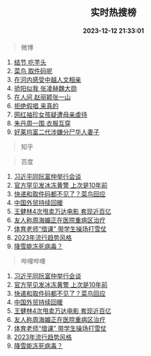<div align="center"><h2>实时热搜榜</h2><h4>2023-12-12 21:33:01</h4></div>

> 微博  

1. [结节 吃芋头](https://s.weibo.com/weibo?q=%E7%BB%93%E8%8A%82%20%E5%90%83%E8%8A%8B%E5%A4%B4&t=31&band_rank=1&Refer=top)<br />
2. [菜鸟 取件码呢](https://s.weibo.com/weibo?q=%E8%8F%9C%E9%B8%9F%20%E5%8F%96%E4%BB%B6%E7%A0%81%E5%91%A2&t=31&band_rank=2&Refer=top)<br />
3. [在河内感受中越人文相亲](https://s.weibo.com/weibo?q=%23%E5%9C%A8%E6%B2%B3%E5%86%85%E6%84%9F%E5%8F%97%E4%B8%AD%E8%B6%8A%E4%BA%BA%E6%96%87%E7%9B%B8%E4%BA%B2%23&t=31&band_rank=3&Refer=top)<br />
4. [骄阳似我 张凌赫魏大勋](https://s.weibo.com/weibo?q=%E9%AA%84%E9%98%B3%E4%BC%BC%E6%88%91%20%E5%BC%A0%E5%87%8C%E8%B5%AB%E9%AD%8F%E5%A4%A7%E5%8B%8B&t=31&band_rank=4&Refer=top)<br />
5. [在人间 赵丽颖张一山](https://s.weibo.com/weibo?q=%E5%9C%A8%E4%BA%BA%E9%97%B4%20%E8%B5%B5%E4%B8%BD%E9%A2%96%E5%BC%A0%E4%B8%80%E5%B1%B1&t=31&band_rank=5&Refer=top)<br />
6. [拒绝假唱 来真的](https://s.weibo.com/weibo?q=%E6%8B%92%E7%BB%9D%E5%81%87%E5%94%B1%20%E6%9D%A5%E7%9C%9F%E7%9A%84&t=31&band_rank=6&Refer=top)<br />
7. [网红袖珍女孩疑遭母亲虐待](https://s.weibo.com/weibo?q=%23%E7%BD%91%E7%BA%A2%E8%A2%96%E7%8F%8D%E5%A5%B3%E5%AD%A9%E7%96%91%E9%81%AD%E6%AF%8D%E4%BA%B2%E8%99%90%E5%BE%85%23&t=31&band_rank=7&Refer=top)<br />
8. [朱丹周一围 衣服互穿](https://s.weibo.com/weibo?q=%E6%9C%B1%E4%B8%B9%E5%91%A8%E4%B8%80%E5%9B%B4%20%E8%A1%A3%E6%9C%8D%E4%BA%92%E7%A9%BF&t=31&band_rank=8&Refer=top)<br />
9. [好莱坞富二代涉嫌分尸华人妻子](https://s.weibo.com/weibo?q=%23%E5%A5%BD%E8%8E%B1%E5%9D%9E%E5%AF%8C%E4%BA%8C%E4%BB%A3%E6%B6%89%E5%AB%8C%E5%88%86%E5%B0%B8%E5%8D%8E%E4%BA%BA%E5%A6%BB%E5%AD%90%23&t=31&band_rank=9&Refer=top)<br />

> 知乎  


> 百度  

1. [习近平同阮富仲举行会谈](https://www.baidu.com/s?wd=%E4%B9%A0%E8%BF%91%E5%B9%B3%E5%90%8C%E9%98%AE%E5%AF%8C%E4%BB%B2%E4%B8%BE%E8%A1%8C%E4%BC%9A%E8%B0%88&sa=fyb_news&rsv_dl=fyb_news)<br />
2. [官方罕见发冰冻黄警 上次是10年前](https://www.baidu.com/s?wd=%E5%AE%98%E6%96%B9%E7%BD%95%E8%A7%81%E5%8F%91%E5%86%B0%E5%86%BB%E9%BB%84%E8%AD%A6+%E4%B8%8A%E6%AC%A1%E6%98%AF10%E5%B9%B4%E5%89%8D&sa=fyb_news&rsv_dl=fyb_news)<br />
3. [快递和取件码都不见了？菜鸟回应](https://www.baidu.com/s?wd=%E5%BF%AB%E9%80%92%E5%92%8C%E5%8F%96%E4%BB%B6%E7%A0%81%E9%83%BD%E4%B8%8D%E8%A7%81%E4%BA%86%EF%BC%9F%E8%8F%9C%E9%B8%9F%E5%9B%9E%E5%BA%94&sa=fyb_news&rsv_dl=fyb_news)<br />
4. [中国外贸持续回暖](https://www.baidu.com/s?wd=%E4%B8%AD%E5%9B%BD%E5%A4%96%E8%B4%B8%E6%8C%81%E7%BB%AD%E5%9B%9E%E6%9A%96&sa=fyb_news&rsv_dl=fyb_news)<br />
5. [王健林4次甩卖万达电影 套现近百亿](https://www.baidu.com/s?wd=%E7%8E%8B%E5%81%A5%E6%9E%974%E6%AC%A1%E7%94%A9%E5%8D%96%E4%B8%87%E8%BE%BE%E7%94%B5%E5%BD%B1+%E5%A5%97%E7%8E%B0%E8%BF%91%E7%99%BE%E4%BA%BF&sa=fyb_news&rsv_dl=fyb_news)<br />
6. [友人称周海媚正在医院重病区治疗](https://www.baidu.com/s?wd=%E5%8F%8B%E4%BA%BA%E7%A7%B0%E5%91%A8%E6%B5%B7%E5%AA%9A%E6%AD%A3%E5%9C%A8%E5%8C%BB%E9%99%A2%E9%87%8D%E7%97%85%E5%8C%BA%E6%B2%BB%E7%96%97&sa=fyb_news&rsv_dl=fyb_news)<br />
7. [体育老师“借课” 带学生操场打雪仗](https://www.baidu.com/s?wd=%E4%BD%93%E8%82%B2%E8%80%81%E5%B8%88%E2%80%9C%E5%80%9F%E8%AF%BE%E2%80%9D+%E5%B8%A6%E5%AD%A6%E7%94%9F%E6%93%8D%E5%9C%BA%E6%89%93%E9%9B%AA%E4%BB%97&sa=fyb_news&rsv_dl=fyb_news)<br />
8. [2023年流行趋势风格](https://www.baidu.com/s?wd=2023%E5%B9%B4%E6%B5%81%E8%A1%8C%E8%B6%8B%E5%8A%BF%E9%A3%8E%E6%A0%BC&sa=fyb_news&rsv_dl=fyb_news)<br />
9. [降雪能冻死病毒？](https://www.baidu.com/s?wd=%E9%99%8D%E9%9B%AA%E8%83%BD%E5%86%BB%E6%AD%BB%E7%97%85%E6%AF%92%EF%BC%9F&sa=fyb_news&rsv_dl=fyb_news)<br />

> 哔哩哔哩  

1. [习近平同阮富仲举行会谈](https://www.baidu.com/s?wd=%E4%B9%A0%E8%BF%91%E5%B9%B3%E5%90%8C%E9%98%AE%E5%AF%8C%E4%BB%B2%E4%B8%BE%E8%A1%8C%E4%BC%9A%E8%B0%88&sa=fyb_news&rsv_dl=fyb_news)<br />
2. [官方罕见发冰冻黄警 上次是10年前](https://www.baidu.com/s?wd=%E5%AE%98%E6%96%B9%E7%BD%95%E8%A7%81%E5%8F%91%E5%86%B0%E5%86%BB%E9%BB%84%E8%AD%A6+%E4%B8%8A%E6%AC%A1%E6%98%AF10%E5%B9%B4%E5%89%8D&sa=fyb_news&rsv_dl=fyb_news)<br />
3. [快递和取件码都不见了？菜鸟回应](https://www.baidu.com/s?wd=%E5%BF%AB%E9%80%92%E5%92%8C%E5%8F%96%E4%BB%B6%E7%A0%81%E9%83%BD%E4%B8%8D%E8%A7%81%E4%BA%86%EF%BC%9F%E8%8F%9C%E9%B8%9F%E5%9B%9E%E5%BA%94&sa=fyb_news&rsv_dl=fyb_news)<br />
4. [中国外贸持续回暖](https://www.baidu.com/s?wd=%E4%B8%AD%E5%9B%BD%E5%A4%96%E8%B4%B8%E6%8C%81%E7%BB%AD%E5%9B%9E%E6%9A%96&sa=fyb_news&rsv_dl=fyb_news)<br />
5. [王健林4次甩卖万达电影 套现近百亿](https://www.baidu.com/s?wd=%E7%8E%8B%E5%81%A5%E6%9E%974%E6%AC%A1%E7%94%A9%E5%8D%96%E4%B8%87%E8%BE%BE%E7%94%B5%E5%BD%B1+%E5%A5%97%E7%8E%B0%E8%BF%91%E7%99%BE%E4%BA%BF&sa=fyb_news&rsv_dl=fyb_news)<br />
6. [友人称周海媚正在医院重病区治疗](https://www.baidu.com/s?wd=%E5%8F%8B%E4%BA%BA%E7%A7%B0%E5%91%A8%E6%B5%B7%E5%AA%9A%E6%AD%A3%E5%9C%A8%E5%8C%BB%E9%99%A2%E9%87%8D%E7%97%85%E5%8C%BA%E6%B2%BB%E7%96%97&sa=fyb_news&rsv_dl=fyb_news)<br />
7. [体育老师“借课” 带学生操场打雪仗](https://www.baidu.com/s?wd=%E4%BD%93%E8%82%B2%E8%80%81%E5%B8%88%E2%80%9C%E5%80%9F%E8%AF%BE%E2%80%9D+%E5%B8%A6%E5%AD%A6%E7%94%9F%E6%93%8D%E5%9C%BA%E6%89%93%E9%9B%AA%E4%BB%97&sa=fyb_news&rsv_dl=fyb_news)<br />
8. [2023年流行趋势风格](https://www.baidu.com/s?wd=2023%E5%B9%B4%E6%B5%81%E8%A1%8C%E8%B6%8B%E5%8A%BF%E9%A3%8E%E6%A0%BC&sa=fyb_news&rsv_dl=fyb_news)<br />
9. [降雪能冻死病毒？](https://www.baidu.com/s?wd=%E9%99%8D%E9%9B%AA%E8%83%BD%E5%86%BB%E6%AD%BB%E7%97%85%E6%AF%92%EF%BC%9F&sa=fyb_news&rsv_dl=fyb_news)<br />
